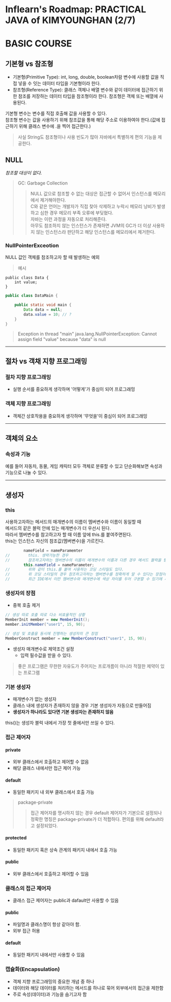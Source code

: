 # Inflearn's Roadmap: PRACTICAL JAVA of KIMYOUNGHAN (2/7)

# BASIC COURSE

## 기본형 vs 참조형

* 기본형(Primitive Type): int, long, double, boolean차람 변수에 사용할 값을 직접 넣을 수 잇는 데이터 타입을 기본형이라 한다.
* 참조형(Reference Type): 클래스 객체나 배열 변수와 같이 데이터에 접근하기 위한 참조를 저장하는 데이터 타입을 참조형이라 한다. 참조형은 객체 또는 배열에 사용된다.

기본형 변수는 변수를 직접 호출해 값을 사용할 수 있다.  
참조형 변수는 값을 사용하기 위해 참조값을 통해 해당 주소로 이용하여야 한다.(값에 접근하기 위해 클래스 변수에 .을 찍어 접근한다.)

> 사실 String도 참조형이나 사용 빈도가 많아 자바에서 특별하게 편의 기능을 제공한다.

## NULL

*참조할 대상이 없다.*

> GC: Garbage Collection
> > NULL 값으로 참조할 수 없는 대상은 접근할 수 없어서 인스턴스를 메모리에서 제거해야한다.  
> > C와 같은 언어는 개발자가 직접 찾아 삭제하고 누락시 메모리 낭비가 발생하고 심한 경우 메모리 부족 오류에 부딪혔다.  
> > 자바는 이런 과정을 자동으로 처리해준다.  
> > 아무도 참조하지 않는 인스턴스가 존재하면 JVM의 GC가 더 이상 사용하지 않는 인스턴스라 판단하고 해당 인스턴스를 메모리에서 제거한다.

### NullPointerExceotion

NULL 값인 객체를 참조하고자 할 때 발생하는 예외
> 예시
```
public class Data {
    int value;
}
```
```java
public class DataMain {

    public static void main {
        Data data = null;
        data.value = 10; // ?
    }
}
```

> Exception in thread "main" java.lang.NullPointerException: Cannot assign field "value" because "data" is null
--- --- ---
## 절차 vs 객채 지향 프로그래밍
### 절차 지향 프로그래밍
* 실행 순서를 중요하게 생각하며 '어떻게'가 중심이 되어 프로그래밍

### 객체 지향 프로그래밍
* 객체간 상호작용을 중요하게 생각하며 '무엇을'이 중심이 되어 프로그래밍

--- --- ---
## 객체의 요소
### 속성과 기능
예를 들어 자동차, 동물, 게임 캐릭터 모두 객체로 분류할 수 있고 단순화해보면 속성과 기능으로 나눌 수 있다.

--- --- ---
## 생성자

### this
사용하고자하는 메서드의 매개변수의 이름이 멤버변수와 이름이 동일할 때  
메서드의 같은 블럭 안에 있는 매개변수가 더 우선시 된다.  
따라서 멤버변수를 참고하고자 할 때 이름 앞에 this.를 붙여주면된다.  
this는 인스턴스 자신의 참조값(멤버변수)을 가르킨다.  

```java
        nameField = nameParamemter
//        this. 생략가능한 경우
//        참조하고자하는 멤버변수의 이름이 매개변수의 이름과 다른 경우 메서드 블럭을 탐색한 후에 자연스럽게 클래스의 멤버변수를 탐색함.
        this.nameField = nameParameter;
//        위와 같이 this.를 붙여 사용하는 코딩 스타일도 있다.
//        위 코딩 스타일의 경우 참조하고자하는 멤버변수를 정확하게 알 수 있다는 장점이 있다.
//        최근 IDE에서 이런 멤버변수와 매개변수에 색상 차이를 두어 구분할 수 있기에 사라지는 추세.
```

### 생성자의 장점
* 중복 호출 제거
```java
// 생성 따로 호출 따로 다소 비효율적인 상황
MemberInit member = new MemberInit();
member.initMember("user1", 15, 90);

// 생성 및 호출을 동시에 진행하는 생성자의 큰 장점
MemberConstruct member = new MemberConstruct("user1", 15, 90);
```
* 생성자 매개변수로 제약조건 설정
    + 입력 필수값을 받을 수 있다.

> 좋은 프로그램은 무한한 자유도가 주어지는 프로개름이 아니라 적절한 제약이 있는 프로그램

### 기본 생성자
* 매개변수가 없는 생성자
* 클래스 내에 생성자가 존재하지 않을 경우 기본 생성자가 자동으로 만들어짐
* **생성자가 하나라도 있다면 기본 생성자는 존재하지 않음**

this()는 생성자 블럭 내에서 가장 첫 줄에서만 쓰일 수 있다.

### 접근 제어자

#### private
* 외부 클래스에서 호출하고 제어할 수 없음
* 해당 클래스 내에서만 접근 제어 가능

#### default
* 동일한 패키지 내 외부 클래스에서 호출 가능
> package-private
> > 접근 제어자를 명시하지 않는 경우 default 제어자가 기본으로 설정되나
> > 정확한 명칭은 package-private가 더 적합하다.
> > 편의를 위해 default라고 설정되었다.

#### protected
* 동일한 패키지 혹은 상속 관계의 패키지 내에서 호출 가능

#### public
* 외부 클래스에서 호출하고 제어할 수 있음

### 클래스의 접근 제어자
* 클래스 접근 제어자는 public과 dafault만 사용할 수 있음

#### public
* 파일명과 클래스명이 항상 같아야 함.
* 외부 접근 허용

#### default
* 동일한 패키지 내에서만 사용할 수 있음

### 캡슐화(Encapsulation)
* 객체 지향 프로그래밍의 중요한 개념 중 하나
* 데이터와 해당 데이터를 처리하는 메서드를 하나로 묶어 외부에서의 접근을 제한함
* 주로 속성(데이터)과 기능을 숨기고자 함